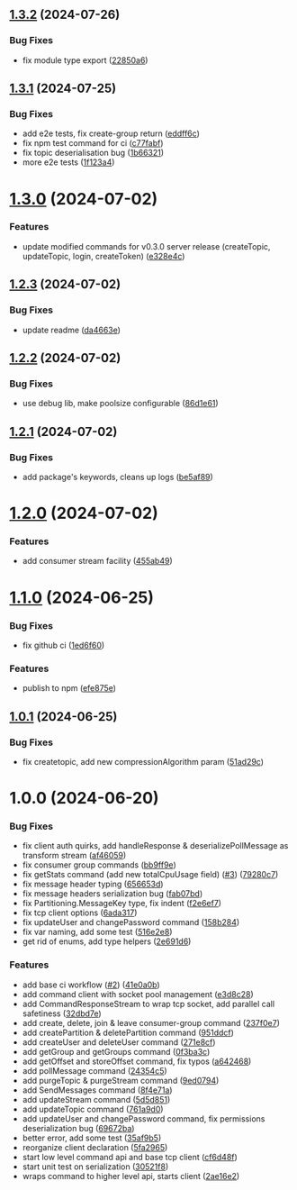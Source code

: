## [1.3.2](https://github.com/T1B0/iggy-bin/compare/v1.3.1...v1.3.2) (2024-07-26)


### Bug Fixes

* fix module type export ([22850a6](https://github.com/T1B0/iggy-bin/commit/22850a6209b9770244930e5b4e892a4d3b4a71c4))

## [1.3.1](https://github.com/T1B0/iggy-bin/compare/v1.3.0...v1.3.1) (2024-07-25)


### Bug Fixes

* add e2e tests, fix create-group return ([eddff6c](https://github.com/T1B0/iggy-bin/commit/eddff6cfb4fa03847fc457e9597dfdc16cfce50d))
* fix npm test command for ci ([c77fabf](https://github.com/T1B0/iggy-bin/commit/c77fabfb5a6303017c1365f465a1145d2fd86661))
* fix topic deserialisation bug ([1b66321](https://github.com/T1B0/iggy-bin/commit/1b66321f69ecb383db28e4e850132280dc9fbc8e))
* more e2e tests ([1f123a4](https://github.com/T1B0/iggy-bin/commit/1f123a472ca1256bad7301e012062328a9d43ea9))

# [1.3.0](https://github.com/T1B0/iggy-bin/compare/v1.2.3...v1.3.0) (2024-07-02)


### Features

* update modified commands for v0.3.0 server release (createTopic, updateTopic, login, createToken) ([e328e4c](https://github.com/T1B0/iggy-bin/commit/e328e4cd3cc94e7c4a8696e1c024b7b0dc6a94be))

## [1.2.3](https://github.com/T1B0/iggy-bin/compare/v1.2.2...v1.2.3) (2024-07-02)


### Bug Fixes

* update readme ([da4663e](https://github.com/T1B0/iggy-bin/commit/da4663e287ba02136d568c26684b41d3a282902c))

## [1.2.2](https://github.com/T1B0/iggy-bin/compare/v1.2.1...v1.2.2) (2024-07-02)


### Bug Fixes

* use debug lib, make poolsize configurable ([86d1e61](https://github.com/T1B0/iggy-bin/commit/86d1e61a2862bdf9c5e1bbced92c5636b4d3c4d6))

## [1.2.1](https://github.com/T1B0/iggy-bin/compare/v1.2.0...v1.2.1) (2024-07-02)


### Bug Fixes

* add package's keywords, cleans up logs ([be5af89](https://github.com/T1B0/iggy-bin/commit/be5af891a53bb9c17920a2a2be99894b1f0c75b1))

# [1.2.0](https://github.com/T1B0/iggy-node-bin/compare/v1.1.0...v1.2.0) (2024-07-02)


### Features

* add consumer stream facility ([455ab49](https://github.com/T1B0/iggy-node-bin/commit/455ab49e6bf6ca75a1b06cdfbb68288ca2b86c4e))

# [1.1.0](https://github.com/T1B0/iggy-node-bin/compare/v1.0.1...v1.1.0) (2024-06-25)


### Bug Fixes

* fix github ci ([1ed6f60](https://github.com/T1B0/iggy-node-bin/commit/1ed6f60d0f53d8586442eb1b6e86aa894054e43a))


### Features

* publish to npm ([efe875e](https://github.com/T1B0/iggy-node-bin/commit/efe875e9a0212c997a7c72df60d989c06c34871e))

## [1.0.1](https://github.com/T1B0/iggy-node-bin/compare/v1.0.0...v1.0.1) (2024-06-25)


### Bug Fixes

* fix createtopic, add new compressionAlgorithm param ([51ad29c](https://github.com/T1B0/iggy-node-bin/commit/51ad29ca6f58db58a1f77488ab3c6281aef6aca0))

# 1.0.0 (2024-06-20)


### Bug Fixes

* fix client auth quirks, add handleResponse & deserializePollMessage as transform stream ([af46059](https://github.com/T1B0/iggy-node-bin/commit/af46059a9e406596ec506703e744204fa27c2567))
* fix consumer group commands ([bb9ff9e](https://github.com/T1B0/iggy-node-bin/commit/bb9ff9e5aa66f6a3b053199778561ec633f0bb35))
* fix getStats command (add new totalCpuUsage field) ([#3](https://github.com/T1B0/iggy-node-bin/issues/3)) ([79280c7](https://github.com/T1B0/iggy-node-bin/commit/79280c7f39290adce6758cbe3b7a536f37a83624))
* fix message header typing ([656653d](https://github.com/T1B0/iggy-node-bin/commit/656653d6d938732ce6d390ce3cc8fef12150bd59))
* fix message headers serialization bug ([fab07bd](https://github.com/T1B0/iggy-node-bin/commit/fab07bdf0ab9a3c29310cbe9f3e66132042a4977))
* fix Partitioning.MessageKey type, fix indent ([f2e6ef7](https://github.com/T1B0/iggy-node-bin/commit/f2e6ef7b31608d337324e39984699461b639cf0f))
* fix tcp client options ([6ada317](https://github.com/T1B0/iggy-node-bin/commit/6ada317f6389c92dcff5ccce1f3959831fe7317e))
* fix updateUser and changePassword command ([158b284](https://github.com/T1B0/iggy-node-bin/commit/158b2843af935ebc25fb511456a7aa20adc9ae2b))
* fix var naming, add some test ([516e2e8](https://github.com/T1B0/iggy-node-bin/commit/516e2e89dc4fa291d16b45a464a5fa28c9b537db))
* get rid of enums, add type helpers ([2e691d6](https://github.com/T1B0/iggy-node-bin/commit/2e691d685c6fa92cf1fa10f42d06701c5301e27d))


### Features

* add base ci workflow ([#2](https://github.com/T1B0/iggy-node-bin/issues/2)) ([41e0a0b](https://github.com/T1B0/iggy-node-bin/commit/41e0a0bd19773c648b9853db5a252a8bee3bedca))
* add command client with socket pool management ([e3d8c28](https://github.com/T1B0/iggy-node-bin/commit/e3d8c282662ab8b0244245a89e02dc70057c8878))
* add CommandResponseStream to wrap tcp socket, add parallel call safetiness ([32dbd7e](https://github.com/T1B0/iggy-node-bin/commit/32dbd7e7c299050d2f023418b2a536c78bc5c1f2))
* add create, delete, join & leave consumer-group command ([237f0e7](https://github.com/T1B0/iggy-node-bin/commit/237f0e71105d120bf1f418e8ff0c2e92a8f38470))
* add createPartition & deletePartition command ([951ddcf](https://github.com/T1B0/iggy-node-bin/commit/951ddcf87e3e6e34c0869c9c1b35bd4daaf10e92))
* add createUser and deleteUser command ([271e8cf](https://github.com/T1B0/iggy-node-bin/commit/271e8cf8e67df7ae2caf6fa4a8d17e62eae09202))
* add getGroup and getGroups command ([0f3ba3c](https://github.com/T1B0/iggy-node-bin/commit/0f3ba3c422f7668e4fa7b2684e3309133a39d977))
* add getOffset and storeOffset command, fix typos ([a642468](https://github.com/T1B0/iggy-node-bin/commit/a642468ea45e906d79348cf4b1aaeab028acfb69))
* add pollMessage command ([24354c5](https://github.com/T1B0/iggy-node-bin/commit/24354c5af7d6451fb0552a575b47496c8776b646))
* add purgeTopic & purgeStream command ([9ed0794](https://github.com/T1B0/iggy-node-bin/commit/9ed0794e7553cfb4662c120e968783fe1250cee3))
* add SendMessages command ([8f4e71a](https://github.com/T1B0/iggy-node-bin/commit/8f4e71a3e2632ad01f9638b114971b76635dd675))
* add updateStream command ([5d5d851](https://github.com/T1B0/iggy-node-bin/commit/5d5d851d419be0fc10ce1c67179f04856da5867b))
* add updateTopic command ([761a9d0](https://github.com/T1B0/iggy-node-bin/commit/761a9d0bd20370d2562aaaa79c70dbd3cf4cefd7))
* add updateUser and changePassword command, fix permissions deserialization bug ([69672ba](https://github.com/T1B0/iggy-node-bin/commit/69672ba787f6966e8799fffc23e1139ba3b88be7))
* better error, add some test ([35af9b5](https://github.com/T1B0/iggy-node-bin/commit/35af9b559b5a4d0c95377fa9c54d302e98002a71))
* reorganize client declaration ([5fa2965](https://github.com/T1B0/iggy-node-bin/commit/5fa29656901b167edca06ceec369934e84c82761))
* start low level command api and base tcp client ([cf6d48f](https://github.com/T1B0/iggy-node-bin/commit/cf6d48f39e82c5d79ccd847de78b2b17cf37687e))
* start unit test on serialization ([30521f8](https://github.com/T1B0/iggy-node-bin/commit/30521f8ed3e670177688179fc3371391e0e26d1c))
* wraps command to higher level api, starts client ([2ae16e2](https://github.com/T1B0/iggy-node-bin/commit/2ae16e2f789e3468f3137b79c7fe7e0f0e335e95))
